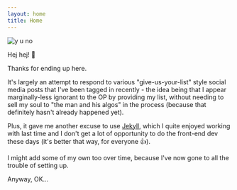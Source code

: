 ```yaml
---
layout: home
title: Home
---
```

<div class="image">
<img src="https://contentfac-hjlq3xcqw0xbivx14et.netdna-ssl.com/wp-content/uploads/Facebook-Algorithm-Update.jpg" alt="y u no" />
</div>

Hej hej! 👋

Thanks for ending up here.

It's largely an attempt to respond to various "give-us-your-list" style social media posts that I've been tagged in
recently - the idea being that I appear marginally-less ignorant to the OP by providing my list, without needing to
sell my soul to "the man and his algos" in the process (because that definitely hasn't already happened yet).

Plus, it gave me another excuse to use [Jekyll](https://jekyllrb.com/), which I quite enjoyed working with last time and
I don't get a lot of opportunity to do the front-end dev these days (it's better that way, for everyone 👍).

I might add some of my own too over time, because I've now gone to all the trouble of setting up.

Anyway, OK...

